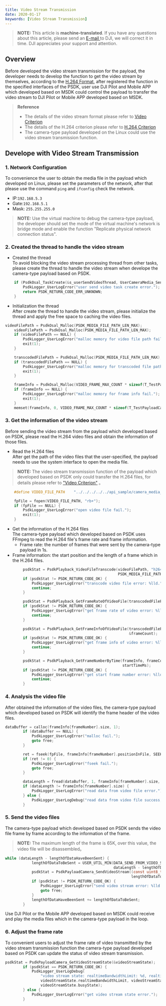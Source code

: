 ```yaml
---
title: Video Stream Transmission
date: 2020-01-17
keywords: [Video Stream Transmission]
---
```

> **NOTE:** This article is **machine-translated**. If you have any questions about this article, please send an <a href="mailto:dev@dji.com">E-mail </a>to DJI, we will correct it in time. DJI appreciates your support and attention.

## Overview
Before developed the video stream transmission for the payload, the developer needs to develop the function to get the video stream by themselves, according to the [H.264 Format](../guide/payload-criterion.html), after registered the function in the specified interfaces of the PSDK, user use DJI Pilot and Mobile APP which developed based on MSDK could control the payload to transfer the video stream to DJI Pilot or Mobile APP developed based on MSDK.  

> **Reference**
> * The details of the video stream format please refer to [Video Criterion](../guide/payload-criterion.html)
> * The details of the H.264 criterion please refer to <a href="https://www.itu.int/rec/T-REC-H.264-201906-I/en">H.264 Criterion</a>
> * The camera-type payload developed on the Linux could use the video stream transmission function.

## Develope with Video Stream Transmission

### 1. Network Configuration
To convenience the user to obtain the media file in the payload which developed on Linux, please set the parameters of the network, after that please use the command `ping` and `ifconfig` check the network.

* IP:`192.168.5.3`
* Gate:`192.168.5.1`
* Mask: `255.255.255.0`

> **NOTE:** Use the virtual machine to debug the camera-type payload, the developer should set the mode of the virtual machine's network is bridge mode and enable the function "Replicate physical network connection status".

### 2. Created the thread to handle the video stream
* Created the thread     
To avoid blocking the video stream processing thread from other tasks, please create the thread to handle the video stream when develope the camera-type payload based on PSDK.

```c
    if (PsdkOsal_TaskCreate(&s_userSendVideoThread, UserCameraMedia_SendVideoTask, 2048, NULL) != PSDK_RETURN_CODE_OK) {
        PsdkLogger_UserLogError("user send video task create error.");
        return PSDK_RETURN_CODE_ERR_UNKNOWN;
    }
```
* Initialization the thread   
After create the thread to handle the video stream, please initialize the thread and apply the free space to caching the video files.

```c
videoFilePath = PsdkOsal_Malloc(PSDK_MEDIA_FILE_PATH_LEN_MAX);
    videoFilePath = PsdkOsal_Malloc(PSDK_MEDIA_FILE_PATH_LEN_MAX);
    if (videoFilePath == NULL) {
        PsdkLogger_UserLogError("malloc memory for video file path fail.");
        exit(1);
    }

    transcodedFilePath = PsdkOsal_Malloc(PSDK_MEDIA_FILE_PATH_LEN_MAX);
    if (transcodedFilePath == NULL) {
        PsdkLogger_UserLogError("malloc memory for transcoded file path fail.");
        exit(1);
    }

    frameInfo = PsdkOsal_Malloc(VIDEO_FRAME_MAX_COUNT * sizeof(T_TestPayloadCameraVideoFrameInfo));
    if (frameInfo == NULL) {
        PsdkLogger_UserLogError("malloc memory for frame info fail.");
        exit(1);
    }
    memset(frameInfo, 0, VIDEO_FRAME_MAX_COUNT * sizeof(T_TestPayloadCameraVideoFrameInfo));
```

### 3. Get the information of the video stream
Before sending the video stream from the payload which developed based on PSDK, please read the H.264 video files and obtain the information of those files.

* Read the H.264 files       
After get the path of the video files that the user-specified, the payload needs to use the system interface to open the media file.
>**NOTE:** The video stream transmission function of the payload which developed based on PSDK only could transfer the H.264 files, for details please refer to ["Video Criterion"](../guide/payload-criterion.html) 。

```c
    #define VIDEO_FILE_PATH    "../../../../../api_sample/camera_media_emu/media_file/PSDK_0006.h264"

    fpFile = fopen(VIDEO_FILE_PATH, "rb+");
    if (fpFile == NULL) {
        PsdkLogger_UserLogError("open video file fail.");
        exit(1);
    }
```

* Get the information of the H.264 files        
The camera-type payload which developed based on PSDK uses FFmpeg to read the H.264 file's frame rate and frame information.
  * Frame rate: the number of frames that were sent by the camera-type payload in 1s.
* Frame information: the start position and the length of a frame which in the H.264 files.

```c
        psdkStat = PsdkPlayback_VideoFileTranscode(videoFilePath, "h264", transcodedFilePath,
                                                   PSDK_MEDIA_FILE_PATH_LEN_MAX);
        if (psdkStat != PSDK_RETURN_CODE_OK) {
            PsdkLogger_UserLogError("transcode video file error: %lld.", psdkStat);
            continue;
        }

        psdkStat = PsdkPlayback_GetFrameRateOfVideoFile(transcodedFilePath, &frameRate);
        if (psdkStat != PSDK_RETURN_CODE_OK) {
            PsdkLogger_UserLogError("get frame rate of video error: %lld.", psdkStat);
            continue;
        }

        psdkStat = PsdkPlayback_GetFrameInfoOfVideoFile(transcodedFilePath, frameInfo, VIDEO_FRAME_MAX_COUNT,
                                                        &frameCount);
        if (psdkStat != PSDK_RETURN_CODE_OK) {
            PsdkLogger_UserLogError("get frame info of video error: %lld.", psdkStat);
            continue;
        }

        psdkStat = PsdkPlayback_GetFrameNumberByTime(frameInfo, frameCount, &frameNumber,
                                                     startTimeMs);
        if (psdkStat != PSDK_RETURN_CODE_OK) {
            PsdkLogger_UserLogError("get start frame number error: %lld.", psdkStat);
            continue;
        }

```

### 4. Analysis the video file
After obtained the information of the video files, the camera-type payload which developed based on PSDK will identify the frame header of the video files.

```c
dataBuffer = calloc(frameInfo[frameNumber].size, 1);
        if (dataBuffer == NULL) {
            PsdkLogger_UserLogError("malloc fail.");
            goto free;
        }

        ret = fseek(fpFile, frameInfo[frameNumber].positionInFile, SEEK_SET);
        if (ret != 0) {
            PsdkLogger_UserLogError("fseek fail.");
            goto free;
        }

        dataLength = fread(dataBuffer, 1, frameInfo[frameNumber].size, fpFile);
        if (dataLength != frameInfo[frameNumber].size) {
            PsdkLogger_UserLogError("read data from video file error.");
        } else {
            PsdkLogger_UserLogDebug("read data from video file success, len = %d B\r\n", dataLength);
        }
```

### 5. Send the video files
The camera-type payload which developed based on PSDK sends the video file frame by frame according to the information of the frame.

>**NOTE:** The maximum length of the frame is 65K, over this value, the video file will be disassembled。

```c
while (dataLength - lengthOfDataHaveBeenSent) {
            lengthOfDataToBeSent = USER_UTIL_MIN(DATA_SEND_FROM_VIDEO_STREAM_MAX_LEN,
                                                 dataLength - lengthOfDataHaveBeenSent);
            psdkStat = PsdkPayloadCamera_SendVideoStream((const uint8_t *) dataBuffer + lengthOfDataHaveBeenSent,
                                                         lengthOfDataToBeSent);
            if (psdkStat != PSDK_RETURN_CODE_OK) {
                PsdkLogger_UserLogError("send video stream error: %lld.", psdkStat);
                goto free;
            }
            lengthOfDataHaveBeenSent += lengthOfDataToBeSent;
        }
```
Use DJI Pilot or the Mobile APP developed based on MSDK could receive and play the media files which in the camera-type payload in the loop.

### 6. Adjust the frame rate
To convenient users to adjust the frame rate of video transmitted by the video stream transmission function the camera-type payload developed based on PSDK can update the status of video stream transmission.

```c
psdkStat = PsdkPayloadCamera_GetVideoStreamState(&videoStreamState);
        if (psdkStat == PSDK_RETURN_CODE_OK) {
            PsdkLogger_UserLogDebug(
                "video stream state: realtimeBandwidthLimit: %d, realtimeBandwidthBeforeFlowController: %d, busyState: %d.",
                videoStreamState.realtimeBandwidthLimit, videoStreamState.realtimeBandwidthBeforeFlowController,
                videoStreamState.busyState);
        } else {
            PsdkLogger_UserLogError("get video stream state error.");
        }

```
